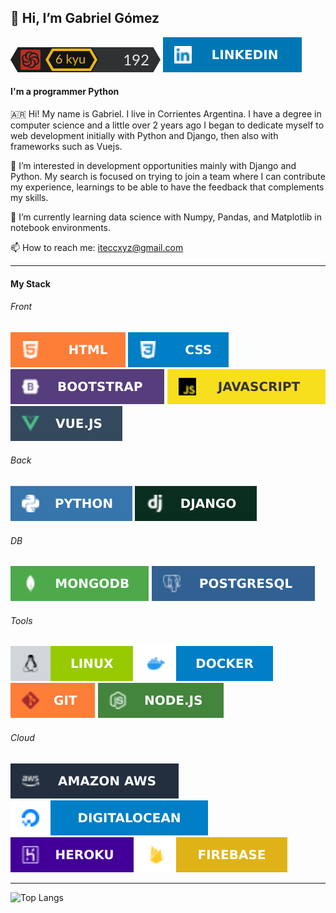 ## 👋 Hi, I’m Gabriel Gómez

[<img src="./micro.svg" />][code]   [<img alt="iteccxzy | Linkedin" src="./LINKEDIN.svg"/>][linkedin]

#### I'm a programmer Python

🇦🇷 Hi! My name is Gabriel. I live in Corrientes Argentina. I have a degree in computer science and a little over 2 years ago I began to dedicate myself to web development initially with Python and Django, then also with frameworks such as Vuejs. 

👀 I’m interested in development opportunities mainly with Django and Python. My search is focused on trying to join a team where I can contribute my experience, learnings to be able to have the feedback that complements my skills.

🌱 I’m currently learning data science with Numpy, Pandas, and Matplotlib in notebook environments.

📫 How to reach me: iteccxyz@gmail.com

[linkedin]:https://www.linkedin.com/in/gabriel-gomez-dev/
[code]: https://www.codewars.com/users/itecc/

---

#### My Stack

###### Front 
<img src="./HTML.svg" /> <img src="./CSS.svg" /> <img src="./BOOTSTRAP.svg" /> <img src="./JAVASCRIPT.svg" /> <img src="./VUE.JS.svg" />
###### Back  
<img src="./PYTHON.svg" /> <img src="./DJANGO.svg" />
###### DB     
<img src="./MONGODB.svg" /> <img src="./POSTGRESQL.svg" />
###### Tools  
<img src="./LINUX.svg" /> <img src="./DOCKER.svg" /> <img src="./GIT.svg" /> <img src="./NODE.JS.svg" /> 
###### Cloud  
<img src="./AMAZON AWS.svg" /> <img src="./DIGITALOCEAN.svg" /> <img src="./HEROKU.svg" /> <img src="./FIREBASE.svg" /> 

---

![Top Langs](https://github-readme-stats.vercel.app/api/top-langs/?username=iteccxzy&theme=prussian&layout=compact)
